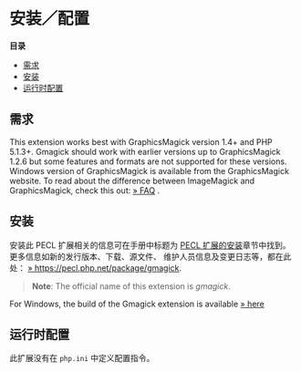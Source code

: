 安装／配置
==========

**目录**

-   [需求](/gmagick/setup.html#需求)
-   [安装](/gmagick/setup.html#安装)
-   [运行时配置](/gmagick/setup.html#运行时配置)

需求
----

This extension works best with GraphicsMagick version 1.4+ and PHP
5.1.3+. Gmagick should work with earlier versions up to GraphicsMagick
1.2.6 but some features and formats are not supported for these
versions. Windows version of GraphicsMagick is available from the
GraphicsMagick website. To read about the difference between ImageMagick
and GraphicsMagick, check this out:
<a href="http://www.graphicsmagick.org/FAQ.html#how-does-graphicsmagick-differ-from-imagemagick" class="link external">» FAQ</a>
.

安装
----

安装此 PECL 扩展相关的信息可在手册中标题为
<a href="/install/pecl.html" class="link">PECL 扩展的安装</a>章节中找到。更多信息如新的发行版本、下载、源文件、
维护人员信息及变更日志等，都在此处：
<a href="https://pecl.php.net/package/gmagick" class="link external">» https://pecl.php.net/package/gmagick</a>.

> **Note**: <span class="simpara">The official name of this extension is
> *gmagick*.</span>

For Windows, the build of the Gmagick extension is available
<a href="http://valokuva.org/magick/" class="link external">» here</a>

运行时配置
----------

此扩展没有在 `php.ini` 中定义配置指令。
